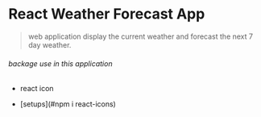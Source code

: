 # React Weather Forecast App

> web application display the current weather and forecast the next 7 day weather.

###### backage use in this application

- react icon

* [setups](#npm i react-icons)
